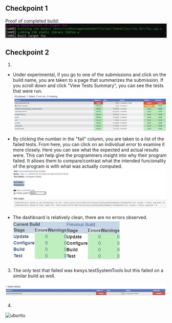 ## Checkpoint 1

Proof of completed build:
![check1](check1.jpg)

## Checkpoint 2

1. 

- Under experimental, if you go to one of the submissions and click on the build name, you are taken to a page that summarizes the submission. If you scroll down and click "View Tests Summary", you can see the tests that were run.  
![tests](test_summary.jpg)

- By clicking the number in the "fail" column, you are taken to a list of the failed tests. From here, you can click on an individual error to examine it more closely. Here you can see what the expected and actual results were. This can help give the programmers insight into why their program failed. It allows them to compare/contrast what the intended funcionality of the program is with what was actually computed. 
![fail](test_fail.jpg)

- The dashboard is relatively clean, there are no errors observed. 
![similar](similar_system.jpg)

3. The only test that failed was kwsys.testSystemTools but this failed on a similar build as well. 

![failed_tests](kwsys.jpg)

4. 
![ubuntu](ubuntu.jpg)